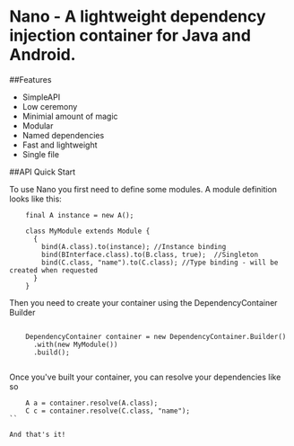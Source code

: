 Nano - A lightweight dependency injection container for Java and Android.
=====

##Features

- SimpleAPI
- Low ceremony
- Minimial amount of magic
- Modular
- Named dependencies
- Fast and lightweight
- Single file

##API Quick Start

To use Nano you first need to define some modules. A module definition looks like this:

```
    final A instance = new A();
    
    class MyModule extends Module {
      {
        bind(A.class).to(instance); //Instance binding
        bind(BInterface.class).to(B.class, true);  //Singleton 
        bind(C.class, "name").to(C.class); //Type binding - will be created when requested        
      }
    }
```

Then you need to create your container using the DependencyContainer Builder

```

    DependencyContainer container = new DependencyContainer.Builder()
      .with(new MyModule())
      .build();
      
```

Once you've built your container, you can resolve your dependencies like so

```
    A a = container.resolve(A.class);
    C c = container.resolve(C.class, "name");
``

And that's it!



